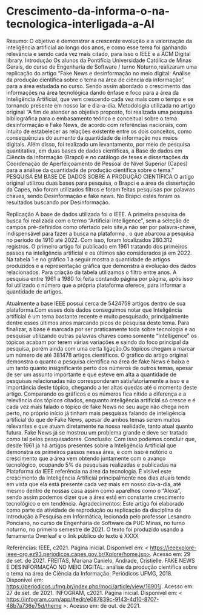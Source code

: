 # Crescimento-da-informa-o-na-tecnologica-interligada-a-AI
Resumo:
O objetivo é demonstrar a crescente evolução e a valorização da inteligência artificial ao longo dos anos, e como esse tema foi ganhando relevância e sendo cada vez mais citado, para isso o IEEE e a ACM Digital library.
Introdução 
Os alunos da Pontifícia Universidade Católica de Minas Gerais, do curso de Engenharia de Software / turno Noturno,realizaram uma replicação do artigo “Fake News e desinformação no meio digital: Análise da produção científica sobre o tema na área de ciência da informação”, para a área estudada no curso. Sendo assim abordado o crescimento das informações na área tecnológica dando ênfase e foco para a área da Inteligência Artificial, que vem crescendo cada vez mais com o tempo e se tornando presente em nosso lar e dia-a-dia.
Metodologia utilizada no artigo original
“A fim de atender ao objetivo proposto, foi realizada uma pesquisa bibliográfica para o embasamento teórico e conceitual sobre o tema desinformação e Fake News, de acordo com referências nacionais, com intuito de estabelecer as relações existente entre os dois conceitos, como consequências do aumento da quantidade de informação nos meios digitais. Além disso, foi realizado um levantamento, por meio de pesquisa quantitativa, em duas bases de dados científicas, a Base de dados em Ciência da informação (Brapci) e no catálogo de teses e dissertações da Coordenação de Aperfeiçoamento de Pessoal de Nível Superior (Capes) para a análise da quantidade de produção científica sobre o tema.”
PESQUISA EM BASE DE DADOS SOBRE A PRODUÇÃO CIENTÍFICA
O artigo original utilizou duas bases para pesquisa, o Brapci e a área de dissertação da Capes, não foram utilizados filtros e foram feitas pesquisas por palavras chaves, sendo Desinformação e fake news. No Brapci estes foram os resultados buscando por Desinformação.


Replicação
 A base de dados utilizada foi o IEEE. A primeira pesquisa de busca foi realizada com o termo “Artificial Intelligence”, sem a seleção de campos pré-definidos como ofertado pelo site,a não ser por palavra-chave, indispensável para fazer a busca na plataforma , o que abarcou a pesquisa no período de 1910 até 2022. Com isso, foram localizados 280.312 registros. O primeiro artigo foi publicado em 1961 tratando dos primeiros passos na inteligência artificial e os últimos são considerados já em 2022. Na tabela 1 e no gráfico 1 a seguir mostra a quantidade de artigos produzidos e a representação gráfica que demonstra a evolução dos dados relacionados. Para criação da tabela utilizamos o filtro entre anos. A pesquisa entre 1961 a 1980 foi feita contando página por página, após isso foi utilizado o número que a própria plataforma oferece, para informar a quantidade de artigos. 

Atualmente a base IEEE possui cerca de 5424759 artigos dentro de sua plataforma.Com esses dois dados conseguimos notar que Inteligência artificial é um tema bastante recente e muito pesquisado, principalmente dentre esses últimos anos marcando picos de pesquisa deste tema.
Para finalizar, a base é marcada por ser praticamente toda sobre tecnologia e ao pesquisar utilizando outras palavras chaves como somente “Intelligence” os tópicos acabam por terem várias variações e saindo do foco principal da pesquisa, porém ainda com uma certa ligação.Os tópicos chegam a marcar um número de até 381478 artigos científicos. 
O gráfico do artigo original demonstra o quanto a pesquisa científica na área de fake News é baixa e um tanto quanto insignificante perto dos números de outros temas, apesar de ser um assunto importante e que esteve em alta a quantidade de pesquisas relacionadas não corresponderam satisfatoriamente a isso e a importância deste tópico, chegando a ter altas quedas até o momento deste artigo.
Comparando os gráficos e os números fica nítido a diferença e a relevância dos tópicos citados, enquanto inteligência artificial só cresce e é cada vez mais falado o tópico de fake News no seu auge não chega nem perto, no próprio início já tinham mais pesquisas falando de inteligência artificial do que de Fake News, apesar de ambos temas serem muitos relevantes e que atuam diretamente na nossa realidade, tanto atual quanto futura. Fake News já se mostrou um problema grande e deve ser tratado como tal pelos pesquisadores. 
Conclusão:
Com isso podemos concluir que, desde 1961 já há artigos presentes sobre a Inteligência Artificial que demonstra os primeiros passos nessa área, e com isso é notório o crescimento que a área vem obtendo juntamente com o avanço tecnológico, ocupando 5% de pesquisas realizadas e publicadas na Plataforma da IEEE referência na área da tecnologia. É visível este crescimento da Inteligência Artificial principalmente nos dias atuais tendo em vista que ela está presente cada vez mais em nosso dia-a-dia, até mesmo dentro de nossas casa assim como aparelhos como o “Alexa”, sendo assim podemos dizer que a área está em constante crescimento tecnológico e em tendência.
Agradecimentos:
Este artigo foi elaborado como parte da atividade de reprodução ou replicação da disciplina de Introdução à Pesquisa em Informática, lecionada pelo professor Lesandro Ponciano, no curso de Engenharia de Software da PUC Minas, no turno noturno, no primeiro semestre de 2021. O texto foi produzido usando a ferramenta Overleaf e o link público do texto é XXXX

Referências:
IEEE, c2021. Página inicial. Disponível em: < https://ieeexplore-ieee-org.ez93.periodicos.capes.gov.br/Xplore/home.jsp>. Acesso em: 29 de set. de 2021.
FREITAS, Mariana Canielo, Andrade, Cristielle. FAKE NEWS E DESINFORMAÇÃO NO MEIO DIGITAL: análise da produção científica sobre o tema na área de Ciência da Informação. Periódicos UFMG, 2018. Disponível em: <https://periodicos.ufmg.br/index.php/moci/article/view/16901/>. Acesso em: 27 de set. de 2021.
INFOGRAM, c2021. Página inicial. Disponível em: < https://infogram.com/app/#edit/e087839c-9143-4d10-8707-48b7a736e75d/theme >. Acesso em:  de out. de 2021.
